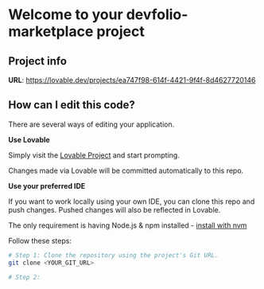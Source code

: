 # Welcome to your devfolio-marketplace project

## Project info

**URL**: https://lovable.dev/projects/ea747f98-614f-4421-9f4f-8d4627720146

## How can I edit this code?

There are several ways of editing your application.

**Use Lovable**

Simply visit the [Lovable Project](https://lovable.dev/projects/ea747f98-614f-4421-9f4f-8d4627720146) and start prompting.

Changes made via Lovable will be committed automatically to this repo.

**Use your preferred IDE**

If you want to work locally using your own IDE, you can clone this repo and push changes. Pushed changes will also be reflected in Lovable.

The only requirement is having Node.js & npm installed - [install with nvm](https://github.com/nvm-sh/nvm#installing-and-updating)

Follow these steps:

```sh
# Step 1: Clone the repository using the project's Git URL.
git clone <YOUR_GIT_URL>

# Step 2:
